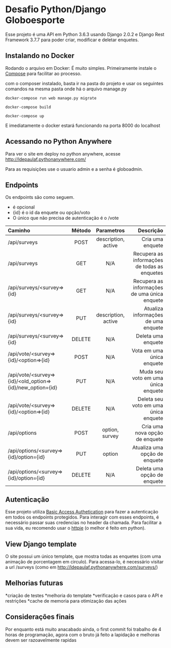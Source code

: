 # Desafio Python/Django Globoesporte

Esse projeto é uma API em Python 3.6.3 usando Django 2.0.2 e Django Rest Framework 3.7.7 para poder criar, modificar e deletar enquetes. 

## Instalando no Docker

Rodando o arquivo em Docker:
É muito simples. Primeiramente instale o [Compose](https://docs.docker.com/compose/install/#install-compose) para facilitar ao processo. 

com o composer instalado, basta ir na pasta do projeto e usar os seguintes comandos na mesma pasta onde há o arquivo manage.py
```
docker-compose run web manage.py migrate

docker-compose build

docker-compose up
```
E imediatamente o docker estará funcionando na porta 8000 do localhost


## Acessando no Python Anywhere

Para ver o site em deploy no python anywhere, acesse http://ldepaulaf.pythonanywhere.com/

Para as requisições use o usuario admin e a senha é globoadmin.


## Endpoints
Os endpoints são como seguem. 
* <parametro> é opcional
* {id} é o id da enquete ou opção/voto 
* O único que não precisa de autenticação é o /vote

| Caminho       | Método | Parametros | Descrição
| :---          |  :---: |       :---:      | ---: |
| /api/surveys       | POST   |      description, active       | Cria uma enquete |
| /api/surveys       | GET    | N/A              | Recupera as informações de todas as enquetes |
| /api/surveys/\<survey\=\>{id}    | GET    | N/A              | Recupera as informações de uma única enquete|
| /api/surveys/\<survey\=\>{id}    | PUT    | description, active              | Atualiza informações de uma enquete|
| /api/surveys/\<survey\=\>{id}    | DELETE | N/A              | Deleta uma enquete|
| /api/vote/\<survey\=\>{id}/\<option\=\>{id}          | POST   | N/A              | Vota em uma única enquete|
| /api/vote/\<survey\=\>{id}/\<old_option\=\>{id}/new_option\={id}        | PUT   | N/A              | Muda seu voto em uma única enquete|
| /api/vote/\<survey\=\>{id}/\<option\=\>{id}          | DELETE   | N/A              | Deleta seu voto em uma única enquete|
| /api/options      | POST   |  option, survey              | Cria uma nova opção de enquete|
| /api/options/\<survey\=\>{id}/option\={id}    | PUT    | option              | Atualiza uma opção de enquete|
| /api/options/\<survey\=\>{id}/option\={id}    | DELETE | N/A              | Deleta uma opção de enquete|

## Autenticação
Esse projeto utiliza [Basic Access Authetication](https://en.wikipedia.org/wiki/Basic_access_authentication) para fazer a autenticação em todos os endpoints protegidos. Para interagir com esses endpoints, é necessário passar suas credencias no header da chamada. Para facilitar a sua vida, eu recomendo usar o [httpie](https://httpie.org/) (o melhor é feito em python).

## View Django template

O site possui um único template, que mostra todas as enquetes (com uma animação de porcentagem em circulo). Para acessa-lo, é necessário visitar a url /surveys (como em http://ldepaulaf.pythonanywhere.com/surveys/)

## Melhorias futuras

*criação de testes
*melhoria do template
*verificação e casos para o API e restrições
*cache de memoria para otimização das ações


## Considerações finais

Por enquanto está muito anacabado ainda, o first commit foi trabalho de 4 horas de programação, agora com o bruto já feito a lapidação e melhoras devem ser razoavelmente rapidas
